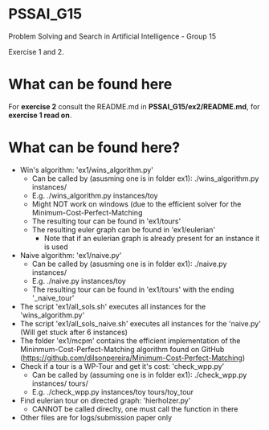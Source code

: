 # PSSAI_G15

Problem Solving and Search in Artificial Intelligence - Group 15

Exercise 1 and 2.

# What can be found here

For **exercise 2** consult the README.md in **PSSAI_G15/ex2/README.md**, for **exercise 1 read on**.

# What can be found here?

- Win's algorithm: 'ex1/wins_algorithm.py'
    - Can be called by (asusming one is in folder ex1): ./wins_algorithm.py instances/<INSTANCE>
    - E.g. ./wins_algorithm.py instances/toy
    - Might NOT work on windows (due to the efficient solver for the Minimum-Cost-Perfect-Matching
    - The resulting tour can be found in 'ex1/tours'
    - The resulting euler graph can be found in 'ex1/eulerian' 
        - Note that if an eulerian graph is already present for an instance it is used
- Naive algorithm: 'ex1/naive.py'
    - Can be called by (asusming one is in folder ex1): ./naive.py instances/<INSTANCE>
    - E.g. ./naive.py instances/toy
    - The resulting tour can be found in 'ex1/tours' with the ending '_naive_tour'
- The script 'ex1/all_sols.sh' executes all instances for the 'wins_algorithm.py'
- The script 'ex1/all_sols_naive.sh' executes all instances for the 'naive.py' (Will get stuck after 6 instances)
- The folder 'ex1/mcpm' contains the efficient implementation of the Mininmum-Cost-Perfect-Matching algorithm found on GitHub (https://github.com/dilsonpereira/Minimum-Cost-Perfect-Matching)
- Check if a tour is a WP-Tour and get it's cost: 'check_wpp.py'
    - Can be called by (assuming one is in folder ex1): ./check_wpp.py instances/<INSTANCE> tours/<TOUR>
    - E.g. ./check_wpp.py instances/toy tours/toy_tour
- Find eulerian tour on directed graph: 'hierholzer.py'
    - CANNOT be called direclty, one must call the function in there
- Other files are for logs/submission paper only


